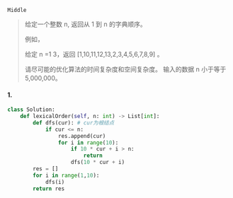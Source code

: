 `Middle`

> 给定一个整数 n, 返回从 1 到 n 的字典顺序。
>
> 例如，
>
> 给定 n =1 3，返回 [1,10,11,12,13,2,3,4,5,6,7,8,9] 。
>
> 请尽可能的优化算法的时间复杂度和空间复杂度。 输入的数据 n 小于等于 5,000,000。
>

#### 1. 

```python
class Solution:
    def lexicalOrder(self, n: int) -> List[int]:
        def dfs(cur): # cur为根结点
            if cur <= n:
                res.append(cur)
                for i in range(10):
                    if 10 * cur + i > n:
                        return 
                    dfs(10 * cur + i)
        res = []
        for i in range(1,10):
            dfs(i)
        return res
```

